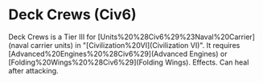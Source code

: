 # Deck Crews (Civ6)

Deck Crews is a Tier III for [Units%20%28Civ6%29%23Naval%20Carrier](naval carrier units) in "[Civilization%20VI](Civilization VI)". It requires [Advanced%20Engines%20%28Civ6%29](Advanced Engines) or [Folding%20Wings%20%28Civ6%29](Folding Wings).
Effects.
Can heal after attacking.
